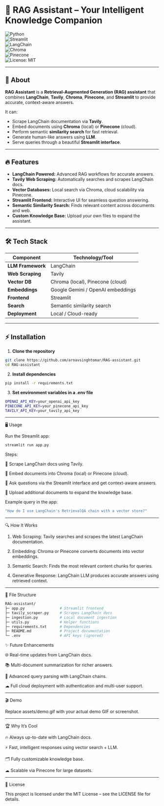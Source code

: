 # 🧠 RAG Assistant – Your Intelligent Knowledge Companion

![Python](https://img.shields.io/badge/Python-3.11-blue?logo=python&logoColor=white)  
![Streamlit](https://img.shields.io/badge/Streamlit-0.120-orange?logo=streamlit&logoColor=white)  
![LangChain](https://img.shields.io/badge/LangChain-1.0-lightgrey)  
![Chroma](https://img.shields.io/badge/Chroma-VectorDB-blue)  
![Pinecone](https://img.shields.io/badge/Pinecone-CloudDB-red)  
![License: MIT](https://img.shields.io/badge/License-MIT-yellow.svg)

---

## 🚀 About

**RAG Assistant** is a **Retrieval-Augmented Generation (RAG) assistant** that combines **LangChain**, **Tavily**, **Chroma**, **Pinecone**, and **Streamlit** to provide accurate, context-aware answers.  

It can:  

- Scrape LangChain documentation via **Tavily**.  
- Embed documents using **Chroma** (local) or **Pinecone** (cloud).  
- Perform semantic **similarity search** for fast retrieval.  
- Generate human-like answers using **LLM**.  
- Serve queries through a beautiful **Streamlit interface**.  

---

## 🔥 Features

- **LangChain Powered:** Advanced RAG workflows for accurate answers.  
- **Tavily Web Scraping:** Automatically searches and scrapes LangChain docs.  
- **Vector Databases:** Local search via Chroma, cloud scalability via Pinecone.  
- **Streamlit Frontend:** Interactive UI for seamless question answering.  
- **Semantic Similarity Search:** Finds relevant content across documents and web.  
- **Custom Knowledge Base:** Upload your own files to expand the assistant.  

---

## 🛠 Tech Stack

| Component              | Technology/Tool                        |
|------------------------|----------------------------------------|
| **LLM Framework**      | LangChain                              |
| **Web Scraping**       | Tavily                                 |
| **Vector DB**          | Chroma (local), Pinecone (cloud)      |
| **Embeddings**         | Google Gemini / OpenAI embeddings      |
| **Frontend**           | Streamlit                              |
| **Search**             | Semantic similarity search             |
| **Deployment**         | Local / Cloud-ready                    |

---

## ⚡ Installation

1. **Clone the repository**

```bash
git clone https://github.com/arnavsinghtomar/RAG-assistant.git
cd RAG-assistant
```
2. **Install dependencies**
```bash
pip install -r requirements.txt
```
3. **Set environment variables in a .env file**
```bash
OPENAI_API_KEY=your_openai_api_key
PINECONE_API_KEY=your_pinecone_api_key
TAVILY_API_KEY=your_tavily_api_key
```

---

🖥 Usage

Run the Streamlit app:
```bash
streamlit run app.py
```
Steps:

🔹 Scrape LangChain docs using Tavily.

🔹 Embed documents into Chroma (local) or Pinecone (cloud).

🔹 Ask questions via the Streamlit interface and get context-aware answers.

🔹 Upload additional documents to expand the knowledge base.

Example query in the app:
```bash
"How do I use LangChain's RetrievalQA chain with a vector store?"
```

---

🔍 How It Works

1. Web Scraping: Tavily searches and scrapes the latest LangChain documentation.

2. Embedding: Chroma or Pinecone converts documents into vector embeddings.

3. Semantic Search: Finds the most relevant content chunks for queries.

4. Generative Response: LangChain LLM produces accurate answers using retrieved context.

 ---

📁 File Structure
```bash
RAG-assistant/
├─ app.py                # Streamlit frontend
├─ tavily_scraper.py     # Scrapes LangChain docs
├─ ingestion.py          # Local document ingestion
├─ utils.py              # Helper functions
├─ requirements.txt      # Dependencies
├─ README.md             # Project documentation
└─ .env                  # API keys (ignored)
```
✨ Future Enhancements

🌐 Real-time updates from LangChain docs.

📚 Multi-document summarization for richer answers.

🧩 Advanced query parsing with LangChain chains.

☁ Full cloud deployment with authentication and multi-user support.

---

🎬 Demo

Replace assets/demo.gif with your actual demo GIF or screenshot.

---

🏆 Why It’s Cool

🔥 Always up-to-date with LangChain docs.

⚡ Fast, intelligent responses using vector search + LLM.

🗂 Fully customizable knowledge base.

☁ Scalable via Pinecone for large datasets.

---

📜 License

This project is licensed under the MIT License – see the LICENSE file for details.




